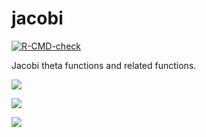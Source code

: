 # jacobi

<!-- badges: start -->
[![R-CMD-check](https://github.com/stla/jacobi/actions/workflows/R-CMD-check.yaml/badge.svg)](https://github.com/stla/jacobi/actions/workflows/R-CMD-check.yaml)
<!-- badges: end -->

Jacobi theta functions and related functions.

![](https://raw.githubusercontent.com/stla/jacobi/main/inst/images/Dedekind.png)

![](https://raw.githubusercontent.com/stla/jacobi/main/inst/images/Eisenstein4.png)

![](https://raw.githubusercontent.com/stla/jacobi/main/inst/images/Eisenstein6.png)
